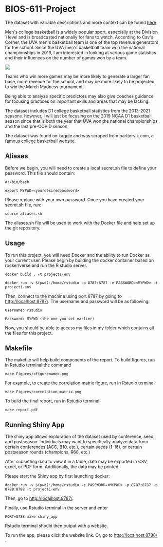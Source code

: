 # BIOS-611-Project

  The dataset with variable descriptions and more context can be found [here](https://www.kaggle.com/andrewsundberg/college-basketball-dataset) 
  
  Men's college basketball is a widely popular sport, especially at the Division 1 level and is broadcasted nationally for fans to watch. According to Cav's Corner, the UVA men's basketball team is one of the top revenue generators for the school. Since the UVA men's basketball team won the national championships in 2019, I am interested in looking at various game statistics and their influences on the number of games won by a team. 
  
![](Figures/bball_champ.jpeg)
  
  Teams who win more games may be more likely to generate a larger fan base, more revenue for the school, and may be more likely to be projected to win the March Madness tournament.
  
  Being able to analyze specific predictors may also give coaches guidance for focusing practices on important skills and areas that may be lacking. 
  
  The dataset includes D1 college basketball statistics from the 2013-2021 seasons. however, I will just be focusing on the 2019 NCAA D1 basketball season since that is both the year that UVA won the national championships and the last pre-COVID season. 
  
  The dataset was found on kaggle and was scraped from barttorvik.com, a famous college basketball website. 
  

## Aliases
Before we begin, you will need to create a local secret.sh file to define your password. This file should contain: 

  `#!/bin/bash` 

  `export MYPWD=<yourdesiredpassword>`

Please replace <yourdesiredpassword> with your own password.
Once you have created your secret.sh file, run:

  `source aliases.sh`
 
 The aliases.sh file will be used to work with the Docker file and help set up the git repository. 

## Usage

To run this project, you will need Docker and the ability to run Docker as your current user. Please begin by building the docker container based on rocker/verse and run the R studio server. 


  `docker build . -t project1-env` 
 
  `docker run -v $(pwd):/home/rstudio -p 8787:8787 -e PASSWORD=<MYPWD> -t project1-env`


Then, connect to the machine using port 8787 by going to [http://localhost:8787/](http://localhost:8787/). The username and password will be as following:

  `Username: rstudio` 
 
  `Password: MYPWD (the one you set earlier)`


Now, you should be able to access my files in my folder which contains all the files for this project.  


## Makefile

The makefile will help build components of the report. To build figures, run in Rstudio terminal the command

  `make Figures/<figurename>.png`
  
For example, to create the correlation matrix figure, run in Rstudio terminal:
  
  `make Figures/correlation_matrix.png`
  
To build the final report, run in Rstudio terminal:

  `make report.pdf`


## Running Shiny App

The shiny app allows exploration of the dataset used by conference, seed, and postseason. Individuals may want to specifically analyze data from certain conferences (ACC, B10, etc.), certain seeds (1-16), or certain postseason rounds (champions, R68, etc.)

After subsetting data to view it in a table, data may be exported in CSV, excel, or PDF form. Additionally, the data may be printed.

Please start the Shiny app by first launching docker:

  `docker run -v $(pwd):/home/rstudio -e PASSWORD=<MYPWD> -p 8787:8787 -p 8788:8788 -t project1-env`

Then, go to [http://localhost:8787/](http://localhost:8787/). 

Finally, use Rstudio terminal in the server and enter 

 `PORT=8788 make shiny_app`

Rstudio terminal should then output with a website.

To run the app, please click the website link. Or, go to [http://localhost:8788/ ](http://localhost:8788/).  


  



